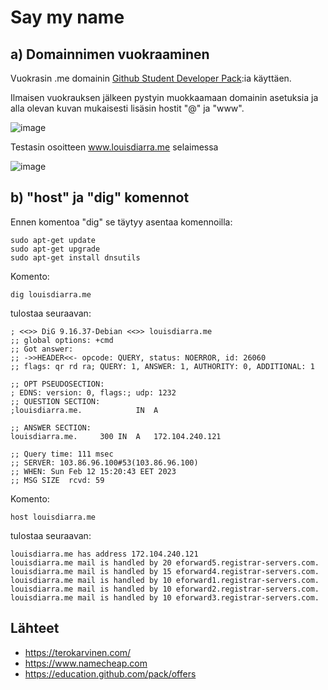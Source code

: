 # Say my name

## a) Domainnimen vuokraaminen

Vuokrasin .me domainin [Github Student Developer Pack](https://education.github.com/pack/offers):ia käyttäen.

Ilmaisen vuokrauksen jälkeen pystyin muokkaamaan domainin asetuksia ja alla olevan kuvan mukaisesti lisäsin hostit "@" ja "www".

![image](https://user-images.githubusercontent.com/112497215/218314167-3096b8cd-3016-4c65-ba3c-0faebf463609.png)

Testasin osoitteen www.louisdiarra.me selaimessa

![image](https://user-images.githubusercontent.com/112497215/218314693-3cabf5dc-71f4-41c7-aa98-a9adb313b62d.png)


## b) "host" ja "dig" komennot

Ennen komentoa "dig" se täytyy asentaa komennoilla:

    sudo apt-get update
    sudo apt-get upgrade
    sudo apt-get install dnsutils
    
Komento:
    
    dig louisdiarra.me
    
tulostaa seuraavan:

    ; <<>> DiG 9.16.37-Debian <<>> louisdiarra.me
    ;; global options: +cmd
    ;; Got answer:
    ;; ->>HEADER<<- opcode: QUERY, status: NOERROR, id: 26060
    ;; flags: qr rd ra; QUERY: 1, ANSWER: 1, AUTHORITY: 0, ADDITIONAL: 1

    ;; OPT PSEUDOSECTION:
    ; EDNS: version: 0, flags:; udp: 1232
    ;; QUESTION SECTION:
    ;louisdiarra.me.			IN	A

    ;; ANSWER SECTION:
    louisdiarra.me.		300	IN	A	172.104.240.121

    ;; Query time: 111 msec
    ;; SERVER: 103.86.96.100#53(103.86.96.100)
    ;; WHEN: Sun Feb 12 15:20:43 EET 2023
    ;; MSG SIZE  rcvd: 59
    
Komento:

    host louisdiarra.me
    
tulostaa seuraavan:

    louisdiarra.me has address 172.104.240.121
    louisdiarra.me mail is handled by 20 eforward5.registrar-servers.com.
    louisdiarra.me mail is handled by 15 eforward4.registrar-servers.com.
    louisdiarra.me mail is handled by 10 eforward1.registrar-servers.com.
    louisdiarra.me mail is handled by 10 eforward2.registrar-servers.com.
    louisdiarra.me mail is handled by 10 eforward3.registrar-servers.com.



## Lähteet 

 - https://terokarvinen.com/
 - https://www.namecheap.com
 - https://education.github.com/pack/offers
